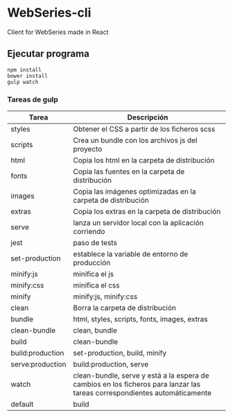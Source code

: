# WebSeries-cli
Client for WebSeries made in React

## Ejecutar programa

```
npm install
bower install
gulp watch
```

### Tareas de gulp
| Tarea  | Descripción |
| ------ | ------------------------------------------- |
| styles | Obtener el CSS a partir de los ficheros scss |
| scripts | Crea un bundle con los archivos js del proyecto |
| html | Copia los html en la carpeta de distribución |
| fonts | Copia las fuentes en la carpeta de distribución |
| images | Copia las imágenes optimizadas en la carpeta de distribución |
| extras | Copia los extras en la carpeta de distribución |
| serve | lanza un servidor local con la aplicación corriendo |
| jest | paso de tests |
| set-production | establece la variable de entorno de producción |
| minify:js | minifica el js |
| minify:css | minifica el css |
| minify | minify:js, minify:css |
| clean | Borra la carpeta de distribución |
| bundle | html, styles, scripts, fonts, images, extras |
| clean-bundle | clean, bundle |
| build | clean-bundle |
| build:production | set-production, build, minify |
| serve:production | build:production, serve |
| watch | clean-bundle, serve y está a la espera de cambios en los ficheros para lanzar las tareas correspondientes automáticamente |
| default | build |
